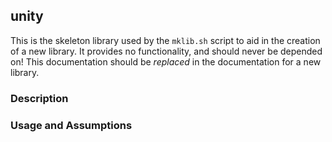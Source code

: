 ## unity

This is the skeleton library used by the `mklib.sh` script to aid in the creation of a new library.
It provides no functionality, and should never be depended on!
This documentation should be *replaced* in the documentation for a new library.

### Description

### Usage and Assumptions
